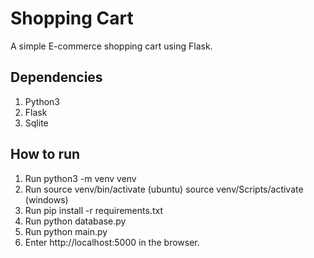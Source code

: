 # Shopping Cart  
A simple E-commerce shopping cart using Flask.
  
## Dependencies ##
1. Python3
2. Flask
3. Sqlite

## How to run ##
1. Run python3 -m venv venv
2. Run source venv/bin/activate (ubuntu) source venv/Scripts/activate (windows)
3. Run pip install -r requirements.txt
4. Run python database.py
5. Run python main.py
6. Enter http://localhost:5000 in the browser.
